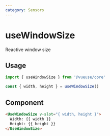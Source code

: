```yaml
---
category: Sensors
---
```


# useWindowSize

Reactive window size

## Usage

```js
import { useWindowSize } from '@vueuse/core'

const { width, height } = useWindowSize()
```

## Component

```html
<UseWindowSize v-slot="{ width, height }">
  Width: {{ width }}
  Height: {{ height }}
</UseWindowSize>
```

<LearnMoreComponents />
